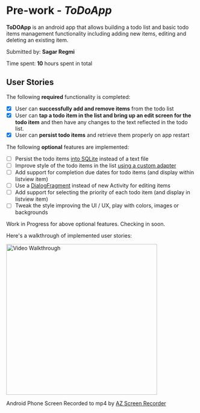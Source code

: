 # Pre-work - *ToDoApp*

**ToDOApp** is an android app that allows building a todo list and basic todo items management functionality including adding new items, editing and deleting an existing item.

Submitted by: **Sagar Regmi**

Time spent: **10** hours spent in total

## User Stories

The following **required** functionality is completed:

* [x] User can **successfully add and remove items** from the todo list
* [x] User can **tap a todo item in the list and bring up an edit screen for the todo item** and then have any changes to the text reflected in the todo list.
* [x] User can **persist todo items** and retrieve them properly on app restart

The following **optional** features are implemented:

* [ ] Persist the todo items [into SQLite](http://guides.codepath.com/android/Persisting-Data-to-the-Device#sqlite) instead of a text file
* [ ] Improve style of the todo items in the list [using a custom adapter](http://guides.codepath.com/android/Using-an-ArrayAdapter-with-ListView)
* [ ] Add support for completion due dates for todo items (and display within listview item)
* [ ] Use a [DialogFragment](http://guides.codepath.com/android/Using-DialogFragment) instead of new Activity for editing items
* [ ] Add support for selecting the priority of each todo item (and display in listview item)
* [ ] Tweak the style improving the UI / UX, play with colors, images or backgrounds

Work in Progress for above optional features. Checking in soon.

Here's a walkthrough of implemented user stories:

<img src='images/todoapp_animation3.gif' title='Video Walkthrough' width='400' alt='Video Walkthrough' />

Android Phone Screen Recorded to mp4 by [AZ Screen Recorder](https://play.google.com/store/apps/details?id=com.hecorat.screenrecorder.free&hl=en)
